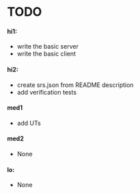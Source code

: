 # TODO

#### hi1:

* write the basic server
* write the basic client

#### hi2:

* create srs.json from README description 
* add verification tests

#### med1

* add UTs

#### med2

* None

#### lo:

* None
